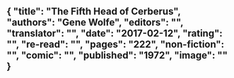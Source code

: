 {
 "title": "The Fifth Head of Cerberus",
 "authors": "Gene Wolfe",
 "editors": "",
 "translator": "",
 "date": "2017-02-12",
 "rating": "",
 "re-read": "",
 "pages": "222",
 "non-fiction": "",
 "comic": "",
 "published": "1972",
 "image": ""
}
---

